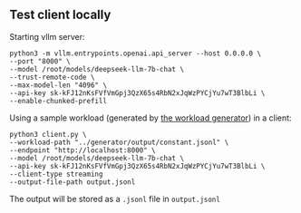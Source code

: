 ## Test client locally
Starting vllm server:

```shell
python3 -m vllm.entrypoints.openai.api_server --host 0.0.0.0 \
--port "8000" \
--model /root/models/deepseek-llm-7b-chat \
--trust-remote-code \
--max-model-len "4096" \
--api-key sk-kFJ12nKsFVfVmGpj3QzX65s4RbN2xJqWzPYCjYu7wT3BlbLi \
--enable-chunked-prefill
```
Using a sample workload (generated by [the workload generator](../generator/README.md)) in a client:

```shell
python3 client.py \
--workload-path "../generator/output/constant.jsonl" \
--endpoint "http://localhost:8000" \
--model /root/models/deepseek-llm-7b-chat \
--api-key sk-kFJ12nKsFVfVmGpj3QzX65s4RbN2xJqWzPYCjYu7wT3BlbLi \
--client-type streaming
--output-file-path output.jsonl
```

The output will be stored as a `.jsonl` file in `output.jsonl`